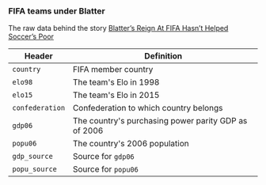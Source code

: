 ### FIFA teams under Blatter

The raw data behind the story [Blatter’s Reign At FIFA Hasn’t Helped Soccer’s Poor](http://fivethirtyeight.com/features/blatters-reign-at-fifa-hasnt-helped-soccers-poor/)

Header | Definition
---|---------
`country` | FIFA member country
`elo98` | The team's Elo in 1998
`elo15` | The team's Elo in 2015
`confederation` | Confederation to which country belongs
`gdp06` | The country's purchasing power parity GDP as of 2006
`popu06` | The country's 2006 population
`gdp_source` | Source for `gdp06`
`popu_source` | Source for `popu06`
